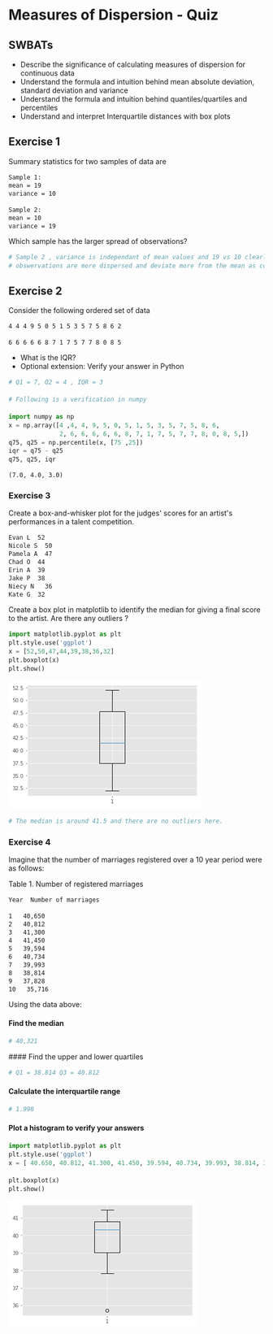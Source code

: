 
# Measures of Dispersion - Quiz
## SWBATs
* Describe the significance of calculating measures of dispersion for continuous data
* Understand the formula and intuition behind mean absolute deviation, standard deviation and variance
* Understand the formula and intuition behind quantiles/quartiles and percentiles
* Understand and interpret Interquartile distances with box plots

## Exercise 1
Summary statistics for two samples of data are
```
Sample 1:	
mean = 19 
variance = 10

Sample 2:	
mean = 10
variance = 19
```
Which sample has the larger spread of observations?


```python
# Sample 2 , variance is independant of mean values and 19 vs 10 clearly shows that sample 2 
# obswervations are more dispersed and deviate more from the mean as compared to sample 1.
```

## Exercise 2
Consider the following ordered set of data
```
4 4 4 9 5 0 5 1 5 3 5 7 5 8 6 2

6 6 6 6 6 8 7 1 7 5 7 7 8 0 8 5
```

* What is the IQR? 
* Optional extension: Verify your answer in Python 


```python
# Q1 = 7, Q2 = 4 , IQR = 3

# Following is a verification in numpy

import numpy as np
x = np.array([4 ,4, 4, 9, 5, 0, 5, 1, 5, 3, 5, 7, 5, 8, 6, 
              2, 6, 6, 6, 6, 6, 8, 7, 1, 7, 5, 7, 7, 8, 0, 8, 5,])
q75, q25 = np.percentile(x, [75 ,25])
iqr = q75 - q25
q75, q25, iqr
```




    (7.0, 4.0, 3.0)



### Exercise 3
Create a box-and-whisker plot for the judges' scores for an artist's performances in a talent competition.

```
Evan L	52
Nicole S  50
Pamela A  47
Chad O	44
Erin A	39
Jake P	38
Niecy N   36
Kate G	32
```
Create a box plot in matplotlib to identify the median for giving a final score to the artist. Are there any outliers ?


```python
import matplotlib.pyplot as plt
plt.style.use('ggplot')
x = [52,50,47,44,39,38,36,32]
plt.boxplot(x)
plt.show()
```


![png](index_files/index_6_0.png)



```python
# The median is around 41.5 and there are no outliers here.
```

### Exercise 4
Imagine that the number of marriages registered over a 10 year period were as follows:

Table 1.  Number of registered marriages
```
Year  Number of marriages

1	40,650
2	40,812
3	41,300
4	41,450
5	39,594
6	40,734
7	39,993
8	38,814
9	37,828
10   35,716
```
Using the data above:

####  Find the median 


```python
# 40,321
```

#### Find the upper and lower quartiles


```python
# Q1 = 38.814 Q3 = 40.812 
```

#### Calculate the interquartile range



```python
# 1.998
```

#### Plot a histogram to verify your answers


```python
import matplotlib.pyplot as plt
plt.style.use('ggplot')
x = [ 40.650, 40.812, 41.300, 41.450, 39.594, 40.734, 39.993, 38.814, 37.828, 35.716]

plt.boxplot(x)
plt.show()
```


![png](index_files/index_15_0.png)

